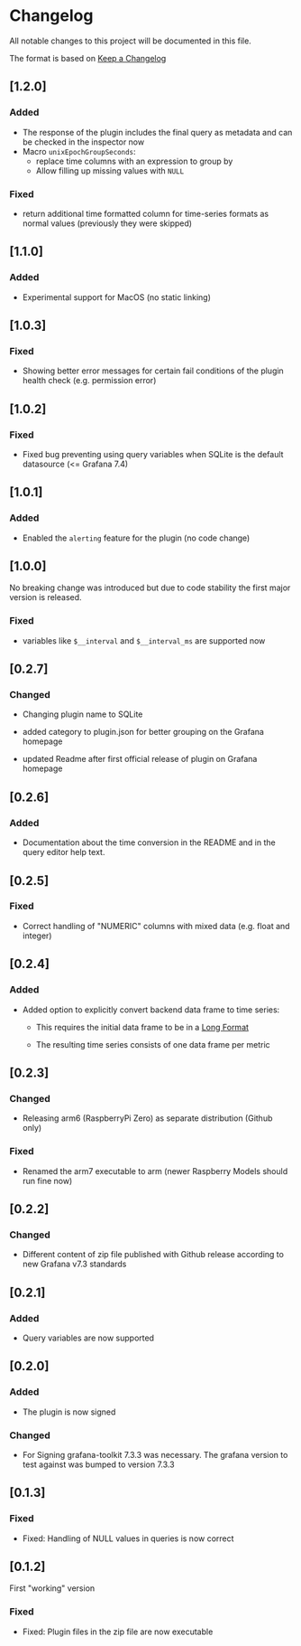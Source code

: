 # Changelog

All notable changes to this project will be documented in this file.

The format is based on [Keep a Changelog](https://keepachangelog.com/en/1.0.0/)

## [1.2.0]

### Added

- The response of the plugin includes the final query as metadata and can be checked in the
  inspector now
- Macro `unixEpochGroupSeconds`:
  - replace time columns with an expression to group by
  - Allow filling up missing values with `NULL`

### Fixed

- return additional time formatted column for time-series formats as normal values (previously
  they were skipped)

## [1.1.0]

### Added

- Experimental support for MacOS (no static linking)

## [1.0.3]

### Fixed

- Showing better error messages for certain fail conditions of the plugin health check (e.g.
  permission error)

## [1.0.2]

### Fixed

- Fixed bug preventing using query variables when SQLite is the default datasource (<= Grafana 7.4)

## [1.0.1]

### Added

- Enabled the `alerting` feature for the plugin (no code change)

## [1.0.0]

No breaking change was introduced but due to code stability the first major version is released.

### Fixed

- variables like `$__interval` and `$__interval_ms` are supported now

## [0.2.7]

### Changed

- Changing plugin name to SQLite

- added category to plugin.json for better grouping on the Grafana homepage

- updated Readme after first official release of plugin on Grafana homepage

## [0.2.6]

### Added

- Documentation about the time conversion in the README and in the query editor help text.

## [0.2.5]

### Fixed

- Correct handling of "NUMERIC" columns with mixed data (e.g. float and integer)

## [0.2.4]

### Added

- Added option to explicitly convert backend data frame to time series:

  - This requires the initial data frame to be in a [Long Format](https://grafana.com/docs/grafana/latest/developers/plugins/data-frames/#long-format)

  - The resulting time series consists of one data frame per metric

## [0.2.3]

### Changed

- Releasing arm6 (RaspberryPi Zero) as separate distribution (Github only)

### Fixed

- Renamed the arm7 executable to arm (newer Raspberry Models should run fine now)

## [0.2.2]

### Changed

- Different content of zip file published with Github release according to new Grafana v7.3
  standards

## [0.2.1]

### Added

- Query variables are now supported

## [0.2.0]

### Added

- The plugin is now signed

### Changed

- For Signing grafana-toolkit 7.3.3 was necessary. The grafana version to test against was
  bumped to version 7.3.3

## [0.1.3]

### Fixed

- Fixed: Handling of NULL values in queries is now correct

## [0.1.2]

First "working" version

### Fixed

- Fixed: Plugin files in the zip file are now executable
